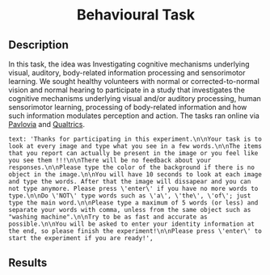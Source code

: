 <h1 align="center">Behavioural Task</h1>
<h2 align="left">Description</h2>

In this task, the idea was Investigating cognitive mechanisms underlying visual, auditory, body-related information processing and sensorimotor learning. We sought healthy volunteers with normal or corrected-to-normal vision and normal hearing to participate in a study that investigates the cognitive mechanisms underlying visual and/or auditory processing, human sensorimotor learning, processing of body-related information and how such information modulates perception and action. The tasks ran online via [<ins>Pavlovia</ins>](https://pavlovia.org/) and [<ins>Qualtrics</ins>](https://www.qualtrics.com). 

    text: 'Thanks for participating in this experiment.\n\nYour task is to look at every image and type what you see in a few words.\n\nThe items that you report can actually be present in the image or you feel like you see them !!!\n\nThere will be no feedback about your responses.\n\nPlease type the color of the background if there is no object in the image.\n\nYou will have 10 seconds to look at each image and type the words. After that the image will dissapear and you can not type anymore. Please press \'enter\' if you have no more words to type.\n\nDo \'NOT\' type words such as \'a\', \'the\', \'of\'; just type the main word.\n\nPlease type a maximum of 5 words (or less) and separate your words with comma, unless from the same object such as "washing machine".\n\nTry to be as fast and accurate as possible.\n\nYou will be asked to enter your identity information at the end, so please finish the experiment!\n\nPlease press \'enter\' to start the experiment if you are ready!',


<h2 align="left">Results</h2>
